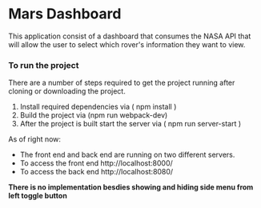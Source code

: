 # Mars Dashboard

This application consist of a dashboard that consumes the NASA API that will allow the user to select which rover's information they want to view.



### To run the project

There are a number of steps required to get the project running after cloning or downloading the project.

1. Install required dependencies via ( npm install )
2. Build the project via (npm run webpack-dev)
3. After the project is built start the server via ( npm run server-start )

As of right now:
- The front end and back end are running on two different servers.
- To access the front end http://localhost:8000/
- To access the back end http://localhost:8080/

**There is no implementation besdies showing and hiding side menu from left toggle button**
